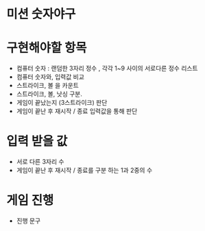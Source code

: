 # 미션 숫자야구


# 구현해야할 항목

- 컴퓨터 숫자 : 랜덤한 3자리 정수 , 각각 1~9 사이의 서로다른 정수 리스트
- 컴퓨터 숫자와, 입력값 비교
- 스트라이크, 볼 을 카운트 
- 스트라이크, 볼, 낫싱 구분.
- 게임이 끝났는지 (3스트라이크) 판단 
- 게임이 끝난 후 재시작 / 종료 입력값을 통해 판단

# 입력 받을 값
- 서로 다른 3자리 수
- 게임이 끝난 후 재시작 / 종료를 구분 하는 1과 2중의 수 

# 게임 진행
- 진행 문구

